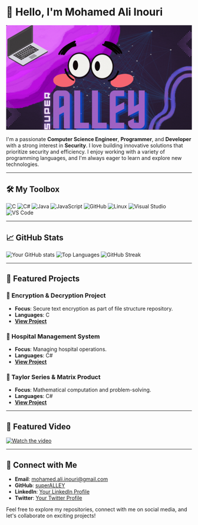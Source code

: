 # 👋 Hello, I'm Mohamed Ali Inouri

![Super GIF](https://github.com/superALLEY/superGIF/raw/main/superALLEY.gif)

I'm a passionate **Computer Science Engineer**, **Programmer**, and **Developer** with a strong interest in **Security**. I love building innovative solutions that prioritize security and efficiency. I enjoy working with a variety of programming languages, and I'm always eager to learn and explore new technologies.

---

## 🛠️ My Toolbox

![C](https://img.shields.io/badge/C-A8B9CC.svg?style=for-the-badge&logo=c&logoColor=white)
![C#](https://img.shields.io/badge/C%23-239120.svg?style=for-the-badge&logo=c-sharp&logoColor=white)
![Java](https://img.shields.io/badge/Java-007396.svg?style=for-the-badge&logo=java&logoColor=white)
![JavaScript](https://img.shields.io/badge/JavaScript-F7DF1E.svg?style=for-the-badge&logo=javascript&logoColor=black)
![GitHub](https://img.shields.io/badge/GitHub-100000?style=for-the-badge&logo=github&logoColor=white)
![Linux](https://img.shields.io/badge/Linux-FCC624?style=for-the-badge&logo=linux&logoColor=black)
![Visual Studio](https://img.shields.io/badge/Visual%20Studio-5C2D91.svg?style=for-the-badge&logo=visual-studio&logoColor=white)
![VS Code](https://img.shields.io/badge/VS%20Code-007ACC.svg?style=for-the-badge&logo=visual-studio-code&logoColor=white)

---

## 📈 GitHub Stats

![Your GitHub stats](https://github-readme-stats.vercel.app/api?username=superALLEY&show_icons=true&theme=radical)
![Top Languages](https://github-readme-stats.vercel.app/api/top-langs/?username=superALLEY&layout=compact&theme=radical)
![GitHub Streak](https://streak-stats.demolab.com/?user=superALLEY&theme=radical)

---

## 🌟 Featured Projects

### 🔐 Encryption & Decryption Project
- **Focus**: Secure text encryption as part of file structure repository.
- **Languages**: C
- **[View Project](https://github.com/superALLEY/encryption-decryption)**

### 🏥 Hospital Management System
- **Focus**: Managing hospital operations.
- **Languages**: C#
- **[View Project](https://github.com/superALLEY/hospital-management)**

### 📐 Taylor Series & Matrix Product
- **Focus**: Mathematical computation and problem-solving.
- **Languages**: C#
- **[View Project](https://github.com/superALLEY/taylor-matrix)**

---

## 🎥 Featured Video
[![Watch the video](https://img.youtube.com/vi/VIDEO_ID/maxresdefault.jpg)](https://www.youtube.com/watch?v=VIDEO_ID)

---

## 💬 Connect with Me

- **Email**: [mohamed.ali.inouri@gmail.com](mailto:mohamed.ali.inouri@gmail.com)
- **GitHub**: [superALLEY](https://github.com/superALLEY)
- **LinkedIn**: [Your LinkedIn Profile](#)
- **Twitter**: [Your Twitter Profile](#)

Feel free to explore my repositories, connect with me on social media, and let's collaborate on exciting projects!
